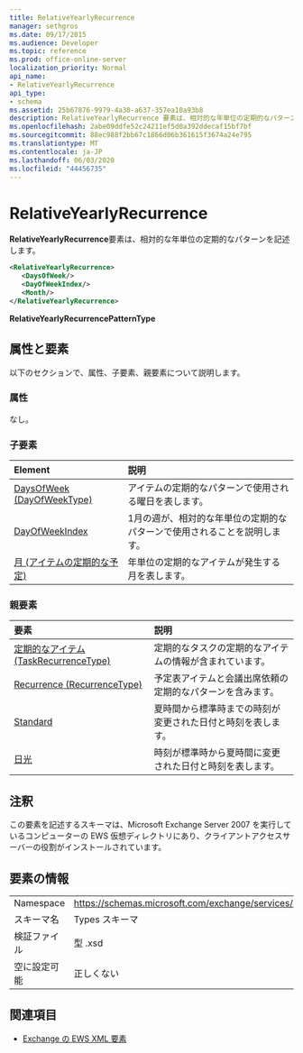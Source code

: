 ```yaml
---
title: RelativeYearlyRecurrence
manager: sethgros
ms.date: 09/17/2015
ms.audience: Developer
ms.topic: reference
ms.prod: office-online-server
localization_priority: Normal
api_name:
- RelativeYearlyRecurrence
api_type:
- schema
ms.assetid: 25b67876-9979-4a30-a637-357ea10a93b8
description: RelativeYearlyRecurrence 要素は、相対的な年単位の定期的なパターンを記述します。
ms.openlocfilehash: 2abe09ddfe52c24211ef5d0a392ddecaf15bf7bf
ms.sourcegitcommit: 88ec988f2bb67c1866d06b361615f3674a24e795
ms.translationtype: MT
ms.contentlocale: ja-JP
ms.lasthandoff: 06/03/2020
ms.locfileid: "44456735"
---
```

# <a name="relativeyearlyrecurrence"></a>RelativeYearlyRecurrence

**RelativeYearlyRecurrence**要素は、相対的な年単位の定期的なパターンを記述します。 
  
```xml
<RelativeYearlyRecurrence>
   <DaysOfWeek/>
   <DayOfWeekIndex/>
   <Month/>
</RelativeYearlyRecurrence>
```

 **RelativeYearlyRecurrencePatternType**
## <a name="attributes-and-elements"></a>属性と要素

以下のセクションで、属性、子要素、親要素について説明します。
  
### <a name="attributes"></a>属性

なし。
  
### <a name="child-elements"></a>子要素

|**Element**|**説明**|
|:-----|:-----|
|[DaysOfWeek (DayOfWeekType)](daysofweek-dayofweektype.md) <br/> |アイテムの定期的なパターンで使用される曜日を表します。  <br/> |
|[DayOfWeekIndex](dayofweekindex.md) <br/> |1月の週が、相対的な年単位の定期的なパターンで使用されることを説明します。  <br/> |
|[月 (アイテムの定期的な予定)](month-item-recurrence.md) <br/> |年単位の定期的なアイテムが発生する月を表します。  <br/> |
   
### <a name="parent-elements"></a>親要素

|**要素**|**説明**|
|:-----|:-----|
|[定期的なアイテム (TaskRecurrenceType)](recurrence-taskrecurrencetype.md) <br/> |定期的なタスクの定期的なアイテムの情報が含まれています。  <br/> |
|[Recurrence (RecurrenceType)](recurrence-recurrencetype.md) <br/> |予定表アイテムと会議出席依頼の定期的なパターンを含みます。  <br/> |
|[Standard](standard.md) <br/> |夏時間から標準時までの時刻が変更された日付と時刻を表します。  <br/> |
|[日光](daylight.md) <br/> |時刻が標準時から夏時間に変更された日付と時刻を表します。  <br/> |
   
## <a name="remarks"></a>注釈

この要素を記述するスキーマは、Microsoft Exchange Server 2007 を実行しているコンピューターの EWS 仮想ディレクトリにあり、クライアントアクセスサーバーの役割がインストールされています。
  
## <a name="element-information"></a>要素の情報

|||
|:-----|:-----|
|Namespace  <br/> |https://schemas.microsoft.com/exchange/services/2006/types  <br/> |
|スキーマ名  <br/> |Types スキーマ  <br/> |
|検証ファイル  <br/> |型 .xsd  <br/> |
|空に設定可能  <br/> |正しくない  <br/> |
   
## <a name="see-also"></a>関連項目



- [Exchange の EWS XML 要素](ews-xml-elements-in-exchange.md)

